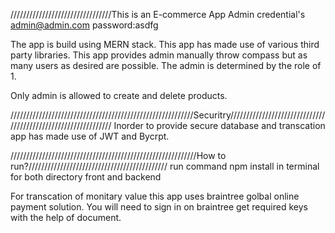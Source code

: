 
////////////////////////////////This is an E-commerce App
Admin credential's
admin@admin.com 
password:asdfg



The app is build using MERN stack.
This app has made use of various third party libraries.
This app provides admin manually throw compass but as many users as desired are possible.
The admin is determined by the role of 1.

Only admin is allowed to create and delete products. 

//////////////////////////////////////////////////////////Securitry//////////////////////////////////////////////////////////////
Inorder to provide secure database and transcation app has made  use of JWT and Bycrpt.


///////////////////////////////////////////////////////////How to run?////////////////////////////////////////////
run command npm install in terminal for both directory front and backend

For transcation of monitary value this app uses braintree golbal online payment solution.
You will need to sign in on braintree get required keys with the help of document.
